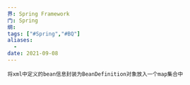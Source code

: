 ```yaml
---
界: Spring Framework
门: Spring
纲: 
tags: ["#Spring","#BQ"]
aliases:
  - 
date: 2021-09-08
---
```



	将xml中定义的bean信息封装为BeanDefinition对象放入一个map集合中